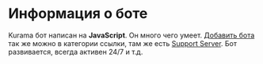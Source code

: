 # Информация о боте
Kurama бот написан на __JavaScript__. Он много чего умеет. [Добавить бота](https://discord.com/oauth2/authorize?client_id=780055783442087946&scope=bot&permissions=2147483647) так же можно в категории ссылки, там же есть [Support Server](https://discord.gg/8wgrzSQ5By). Бот развивается, всегда активен 24/7 и т.д.

